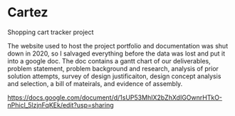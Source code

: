 # Cartez
Shopping cart tracker project

The website used to host the project portfolio and documentation was shut down in 2020, so I salvaged everything before the data was lost and put it into a google doc. The doc contains a gantt chart of our deliverables, problem statement, problem background and research, analysis of prior solution attempts, survey of design justificaiton, design concept analysis and selection, a bill of mateirals, and evidence of assembly.

https://docs.google.com/document/d/1sUP53MhIX2bZhXdIGOwnrHTkO-nPhicl_5lzjnFqKEk/edit?usp=sharing

